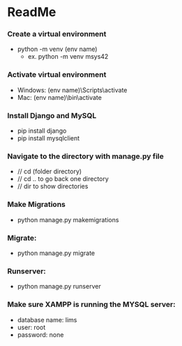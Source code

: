 # ReadMe

### Create a virtual environment
- python -m venv (env name) 
  - ex. python -m venv msys42
 
### Activate virtual environment
- Windows: (env name)\Scripts\activate
- Mac: (env name)\bin\activate 

### Install Django and MySQL
- pip install django
- pip install mysqlclient

### Navigate to the directory with manage.py file 
- // cd (folder directory) 
- // cd .. to go back one directory
- // dir to show directories

### Make Migrations 
- python manage.py makemigrations 

### Migrate: 
- python manage.py migrate

### Runserver: 
- python manage.py runserver

### Make sure XAMPP is running the MYSQL server:
- database name: lims
- user: root 
- password: none 
